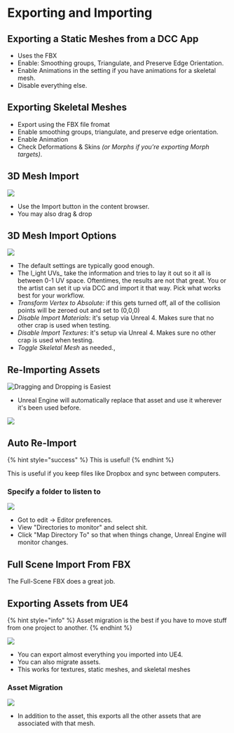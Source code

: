 # Exporting and Importing

## Exporting a Static Meshes from a DCC App

* Uses the FBX
* Enable: Smoothing groups, Triangulate, and Preserve Edge Orientation.
* Enable Animations in the setting if you have animations for a skeletal mesh.
* Disable everything else.

## Exporting Skeletal Meshes

* Export using the FBX file fromat
* Enable smoothing groups, triangulate, and preserve edge orientation.
* Enable Animation
* Check Deformations & Skins _(or Morphs if you're exporting Morph targets)_.

## 3D Mesh Import

![](<../../../../../.gitbook/assets/image (175).png>)

* Use the Import button in the content browser.
* You may also drag & drop

## 3D Mesh Import Options

![](<../../../../../.gitbook/assets/image (176).png>)

* The default settings are typically good enough.
* The l\_ight UVs\_ take the information and tries to lay it out so it all is between 0-1 UV space. Oftentimes, the results are not that great. You or the artist can set it up via DCC and import it that way. Pick what works best for your workflow.
* _Transform Vertex to Absolute:_ if this gets turned off, all of the collision points will be zeroed out and set to (0,0,0)
* _Disable Import Materials_: it's setup via Unreal 4. Makes sure that no other crap is used when testing.
* _Disable Import Textures_: it's setup via Unreal 4. Makes sure no other crap is used when testing.
* _Toggle Skeletal Mesh_ as needed.,

## Re-Importing Assets

![Dragging and Dropping is Easiest](<../../../../../.gitbook/assets/image (177).png>)

* Unreal Engine will automatically replace that asset and use it wherever it's been used before.

![](<../../../../../.gitbook/assets/image (178).png>)

## Auto Re-Import

{% hint style="success" %}
This is useful!
{% endhint %}

This is useful if you keep files like Dropbox and sync between computers.

### Specify a folder to listen to

![](<../../../../../.gitbook/assets/image (179).png>)

* Got to edit -> Editor preferences.
* View "Directories to monitor" and select shit.
* Click "Map Directory To" so that when things change, Unreal Engine will monitor changes.

## Full Scene Import From FBX

The Full-Scene FBX does a great job.

## Exporting Assets from UE4

{% hint style="info" %}
Asset migration is the best if you have to move stuff from one project to another.
{% endhint %}

![](<../../../../../.gitbook/assets/image (180).png>)

* You can export almost everything you imported into UE4.
* You can also migrate assets.
* This works for textures, static meshes, and skeletal meshes

### Asset Migration

![](<../../../../../.gitbook/assets/image (181).png>)

* In addition to the asset, this exports all the other assets that are associated with that mesh.
